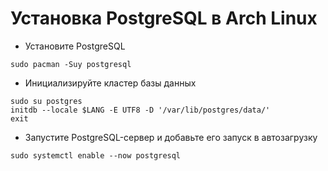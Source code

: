 # Установка PostgreSQL в Arch Linux
* Установите PostgreSQL
```
sudo pacman -Suy postgresql
```
* Инициализируйте кластер базы данных
```
sudo su postgres
initdb --locale $LANG -E UTF8 -D '/var/lib/postgres/data/'
exit
```
* Запустите PostgreSQL-сервер и добавьте его запуск в автозагрузку
```
sudo systemctl enable --now postgresql
```